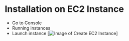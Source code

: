 # Installation on EC2 Instance
- Go to Console
- Running instances
- Launch instance
[![Image of Create EC2 Instance](C:/Users/moham/Downloads/ec2.png "image ec2")]